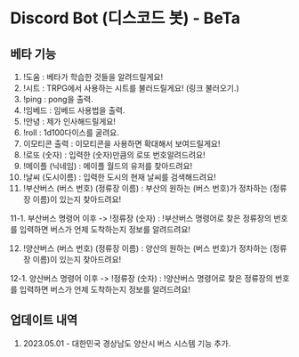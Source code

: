 # Discord Bot (디스코드 봇) - BeTa

## 베타 기능
1. !도움 : 베타가 학습한 것들을 알려드릴게요!
2. !시트 : TRPG에서 사용하는 시트를 불러드릴게요! (링크 불러오기.)
3. !ping : pong을 출력.
4. !임베드 : 임베드 사용법을 출력.
5. !안녕 : 제가 인사해드릴게요!
6. !roll : 1d100다이스를 굴려요.
7. 이모티콘 출력 : 이모티콘을 사용하면 확대해서 보여드릴게요!
8. !로또 (숫자) : 입력한 (숫자)만큼의 로또 번호알려드려요!
9. !메이플 (닉네임) : 메이플 월드의 유저를 찾아드려요!
10. !날씨 (도시이름) : 입력한 도시의 현재 날씨를 검색해드려요!
11. !부산버스 (버스 번호) (정류장 이름) : 부산의 원하는 (버스 번호)가 정차하는 (정류장 이름)이 있는지 찾아드려요!

11-1. 부산버스 명령어 이후 -> !정류장 (숫자) : !부산버스 명령어로 찾은 정류장의 번호를 입력하면 버스가 언제 도착하는지 정보를 알려드려요!

12. !양산버스 (버스 번호) (정류장 이름) : 양산의 원하는 (버스 번호)가 정차하는 (정류장 이름)이 있는지 찾아드려요!

12-1. 양산버스 명령어 이후 -> !정류장 (숫자) : !양산버스 명령어로 찾은 정류장의 번호를 입력하면 버스가 언제 도착하는지 정보를 알려드려요!

## 업데이트 내역
1. 2023.05.01 - 대한민국 경상남도 양산시 버스 시스템 기능 추가.
